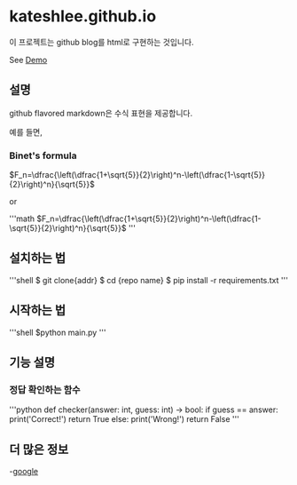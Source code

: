 # kateshlee.github.io

이 프로젝트는 github blog를 html로 구현하는 것입니다. 

See [Demo](http://kateshlee.github.io/)

## 설명

github flavored markdown은 수식 표현을 제공합니다. 

예를 들면, 

### Binet's formula

$F_n=\dfrac{\left(\dfrac{1+\sqrt{5}}{2}\right)^n-\left(\dfrac{1-\sqrt{5}}{2}\right)^n}{\sqrt{5}}$

or

'''math
$F_n=\dfrac{\left(\dfrac{1+\sqrt{5}}{2}\right)^n-\left(\dfrac{1-\sqrt{5}}{2}\right)^n}{\sqrt{5}}$
'''

## 설치하는 법

'''shell
$ git clone{addr}
$ cd {repo name}
$ pip install -r requirements.txt
'''

## 시작하는 법

'''shell
$python main.py
'''

## 기능 설명

### 정답 확인하는 함수

'''python
def checker(answer: int, guess: int) -> bool:
    if guess == answer:
    	print('Correct!')
	return True
    else:
    	print('Wrong!')
	return False
'''

## 더 많은 정보

-[google](http://www.google.com/)
